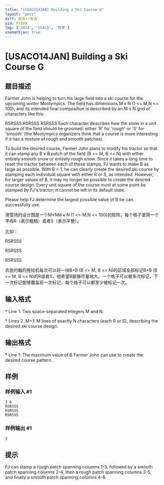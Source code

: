 ```yaml
---
title: "[USACO14JAN] Building a Ski Course G"
layout: "post"
diff: 提高+/省选-
pid: P3100
tag: ['2014', 'USACO', '枚举']
usemathjax: true
---
```


# [USACO14JAN] Building a Ski Course G
## 题目描述

Farmer John is helping to turn his large field into a ski course for the upcoming winter Moolympics.  The field has dimensions M x N (1 <= M,N <= 100), and its intended final composition is described by an M x N grid of characters like this:

RSRSSS
RSRSSS
RSRSSS
Each character describes how the snow in a unit square of the field should be groomed: either 'R' for 'rough' or 'S' for 'smooth' (the Moolympics organizers think that a course is more interesting if it has a mixture of rough and smooth patches).

To build the desired course, Farmer John plans to modify his tractor so that it can stamp any B x B patch of the field (B <= M, B <= N) with either entirely smooth snow or entirely rough snow.  Since it takes a long time to reset the tractor between each of these stamps, FJ wants to make B as large as possible.  With B = 1, he can clearly create the desired ski course by stamping each individual square with either R or S, as intended.  However, for larger values of B, it may no longer be possible to create the desired course design.  Every unit square of the course must at some point be stamped by FJ's tractor; it cannot be left in its default state.

Please help FJ determine the largest possible value of B he can successfully use.

滑雪场的设计图是一个M\*NM x N (1 <= M,N <= 100)的矩阵，每个格子里用一个字母R（表示粗糙）或者S（表示平整）。


比如：


RSRSSS

RSRSSS

RSRSSS

农民约翰的拖拉机每次可以将一块B\*B (B <= M, B <= N)的区域全部标记B\*B (B <= M, B <= N)的R或者S，他希望B能够尽量地大。一个格子可以被多次标记，下一次标记能够覆盖前一次标记，每个格子可以都至少被标记一次。

## 输入格式

\* Line 1: Two space-separated integers M and N.

\* Lines 2..M+1: M lines of exactly N characters (each R or S), describing the desired ski course design.

## 输出格式

\* Line 1: The maximum value of B Farmer John can use to create the desired course pattern.

## 样例

### 样例输入 #1
```
3 6 
RSRSSS 
RSRSSS 
RSRSSS 

```
### 样例输出 #1
```
3 

```
## 提示

FJ can stamp a rough patch spanning columns 1-3, followed by a smooth patch spanning columns 2-4, then a rough patch spanning columns 3-5, and finally a smooth patch spanning columns 4-6.

